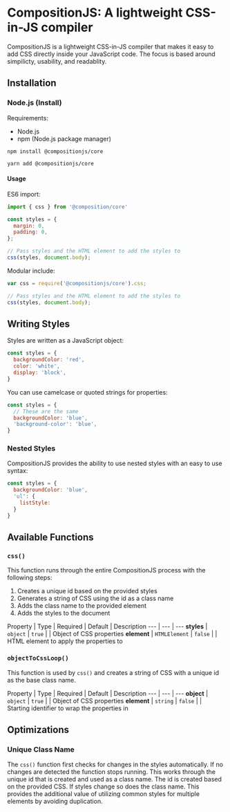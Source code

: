 # CompositionJS: A lightweight CSS-in-JS compiler

CompositionJS is a lightweight CSS-in-JS compiler that makes it easy to add CSS directly inside your JavaScript code. The focus is based around simpilicty, usability, and readablity.

## Installation

### Node.js (Install)

Requirements:

* Node.js
* npm (Node.js package manager)

```
npm install @compositionjs/core

yarn add @compositionjs/core
```

#### Usage

ES6 import:

```js
import { css } from '@composition/core'

const styles = {
  margin: 0,
  padding: 0,
};

// Pass styles and the HTML element to add the styles to
css(styles, document.body);
```

Modular include:

```js
var css = require('@compositionjs/core').css;

// Pass styles and the HTML element to add the styles to
css(styles, document.body);
```

## Writing Styles

Styles are written as a JavaScript object:

```js
const styles = {
  backgroundColor: 'red',
  color: 'white',
  display: 'block',
}
```

You can use camelcase or quoted strings for properties:

```js
const styles = {
  // These are the same
  backgroundColor: 'blue',
  'background-color': 'blue',
}
```

### Nested Styles

CompositionJS provides the ability to use nested styles with an easy to use syntax:

```js
const styles = {
  backgroundColor: 'blue',
  'ul': {
    listStyle:
  }
}
```

## Available Functions

### `css()`

This function runs through the entire CompositionJS process with the following steps:

1. Creates a unique id based on the provided styles
2. Generates a string of CSS using the id as a class name
3. Adds the class name to the provided element
4. Adds the styles to the document

Property | Type | Required | Default | Description
--- | --- | ---
**styles** | `object` | `true` | | Object of CSS properties
**element** | `HTMLElement` | `false` | | HTML element to apply the properties to

### `objectToCssLoop()`

This function is used by `css()` and creates a string of CSS with a unique id as the base class name.

Property | Type | Required | Default | Description
--- | --- | ---
**object** | `object` | `true` | | Object of CSS properties
**element** | `string` | `false` | | Starting identifier to wrap the properties in

## Optimizations

### Unique Class Name

The `css()` function first checks for changes in the styles automatically. If no changes are detected the function stops running. This works through the unique id that is created and used as a class name. The id is created based on the provided CSS. If styles change so does the class name. This provides the additional value of utilizing common styles for multiple elements by avoiding duplication.
